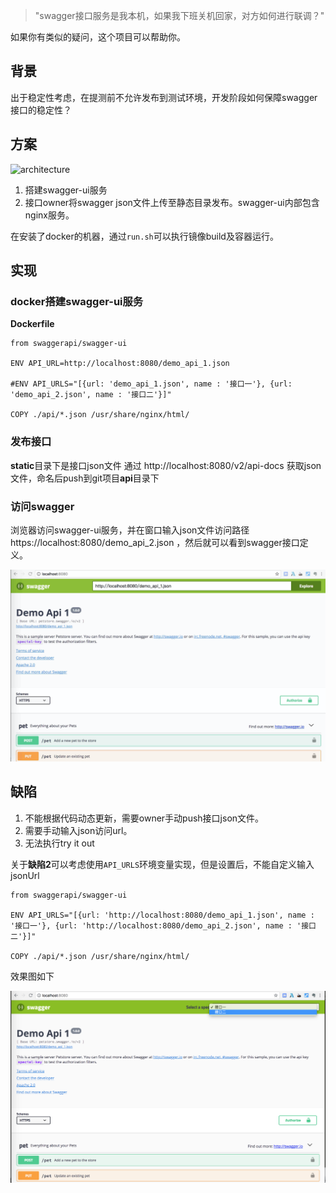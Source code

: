 > "swagger接口服务是我本机，如果我下班关机回家，对方如何进行联调？"

如果你有类似的疑问，这个项目可以帮助你。

## 背景

出于稳定性考虑，在提测前不允许发布到测试环境，开发阶段如何保障swagger接口的稳定性？

## 方案

![architecture](http://www.plantuml.com/plantuml/proxy?src=https://raw.githubusercontent.com/wangyuheng/static-swagger-api/master/.plantuml/architecture.puml)

1. 搭建swagger-ui服务
2. 接口owner将swagger json文件上传至静态目录发布。swagger-ui内部包含nginx服务。

在安装了docker的机器，通过`run.sh`可以执行镜像build及容器运行。

## 实现

### docker搭建swagger-ui服务

**Dockerfile**

```
from swaggerapi/swagger-ui

ENV API_URL=http://localhost:8080/demo_api_1.json

#ENV API_URLS="[{url: 'demo_api_1.json', name : '接口一'}, {url: 'demo_api_2.json', name : '接口二'}]"

COPY ./api/*.json /usr/share/nginx/html/
```

### 发布接口
**static**目录下是接口json文件
通过 http://localhost:8080/v2/api-docs 获取json文件，命名后push到git项目**api**目录下

### 访问swagger
浏览器访问swagger-ui服务，并在窗口输入json文件访问路径 https://localhost:8080/demo_api_2.json ，然后就可以看到swagger接口定义。

![sample_01](https://raw.githubusercontent.com/wangyuheng/static-swagger-api/master/.design/sample_01.png)

## 缺陷

1. 不能根据代码动态更新，需要owner手动push接口json文件。
2. 需要手动输入json访问url。
3. 无法执行try it out

关于**缺陷2**可以考虑使用`API_URLS`环境变量实现，但是设置后，不能自定义输入jsonUrl

```
from swaggerapi/swagger-ui

ENV API_URLS="[{url: 'http://localhost:8080/demo_api_1.json', name : '接口一'}, {url: 'http://localhost:8080/demo_api_2.json', name : '接口二'}]"

COPY ./api/*.json /usr/share/nginx/html/
```

效果图如下

![sample_02](https://raw.githubusercontent.com/wangyuheng/static-swagger-api/master/.design/sample_02.png)